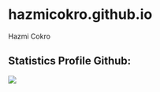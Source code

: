 # hazmicokro.github.io

Hazmi Cokro

## Statistics Profile Github:
<img src="https://github-readme-stats.vercel.app/api?username=hazmicokro&show_icons=true">
